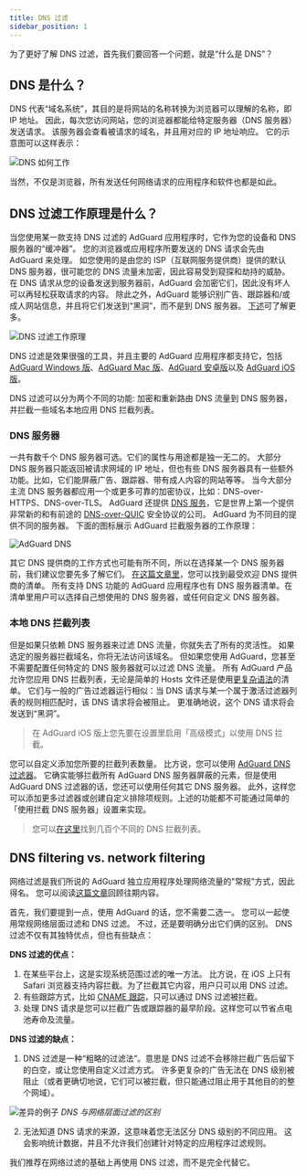 ```yaml
---
title: DNS 过滤
sidebar_position: 1
---
```


为了更好了解 DNS 过滤，首先我们要回答一个问题，就是“什么是 DNS”？

## DNS 是什么？

DNS 代表“域名系统”，其目的是将网站的名称转换为浏览器可以理解的名称，即 IP 地址。 因此，每次您访问网站，您的浏览器都能给特定服务器（DNS 服务器）发送请求。 该服务器会查看被请求的域名，并且用对应的 IP 地址响应。 它的示意图可以这样表示：

![DNS 如何工作](https://cdn.adtidy.org/public/Adguard/kb/DNS_filtering/how_dns_works_en.png)

当然，不仅是浏览器，所有发送任何网络请求的应用程序和软件也都是如此。

## DNS 过滤工作原理是什么？

当您使用某一款支持 DNS 过滤的 AdGuard 应用程序时，它作为您的设备和 DNS 服务器的“缓冲器”。 您的浏览器或应用程序所要发送的 DNS 请求会先由 AdGuard 来处理。 如您使用的是由您的 ISP（互联网服务提供商）提供的默认 DNS 服务器，很可能您的 DNS 流量未加密，因此容易受到窥探和劫持的威胁。 在 DNS 请求从您的设备发送到服务器前，AdGuard 会加密它们，因此没有坏人可以再轻松获取请求的内容。 除此之外，AdGuard 能够识别广告、跟踪器和/或成人网站信息，并且将它们发送到“黑洞”，而不是到 DNS 服务器。 [下述](#local-dns-blocklists)可了解更多。

![DNS 过滤工作原理](https://cdn.adtidy.org/public/Adguard/kb/DNS_filtering/how_dns_filtering_works_en.png)

DNS 过滤是效果很强的工具，并且主要的 AdGuard 应用程序都支持它，包括 [AdGuard Windows 版](https://adguard.com/adguard-windows/overview.html)、[AdGuard Mac 版](https://adguard.com/adguard-mac/overview.html)、[AdGuard 安卓版](https://adguard.com/adguard-android/overview.html)以及 [AdGuard iOS 版](https://adguard.com/adguard-ios/overview.html)。

DNS 过滤可以分为两个不同的功能: 加密和重新路由 DNS 流量到 DNS 服务器，并拦截一些域名本地应用 DNS 拦截列表。

### DNS 服务器

一共有数千个 DNS 服务器可选。它们的属性与用途都是独一无二的。 大部分 DNS 服务器只能返回被请求网域的 IP 地址，但也有些 DNS 服务器具有一些额外功能。比如，它们能屏蔽广告、跟踪器、带有成人内容的网站等等。 当今大部分主流 DNS 服务器都应用一个或更多可靠的加密协议，比如：DNS-over-HTTPS、DNS-over-TLS。 AdGuard 还提供 [DNS 服务](https://adguard-dns.io/)，它是世界上第一个提供非常新的和有前途的 [DNS-over-QUIC](https://adguard.com/blog/dns-over-quic.html) 安全协议的公司。 AdGuard 为不同目的提供不同的服务器。 下面的图标展示 AdGuard 拦截服务器的工作原理：

![AdGuard DNS](https://cdn.adtidy.org/public/Adguard/kb/DNS_filtering/adguard_dns_en.jpg)

其它 DNS 提供商的工作方式也可能有所不同，所以在选择某一个 DNS 服务器前，我们建议您要先多了解它们。 [在这篇文章里](dns-providers.md)，您可以找到最受欢迎 DNS 提供商的清单。 所有支持 DNS 功能的 AdGuard 应用程序也有 DNS 服务器清单。在清单里用户可以选择自己想使用的 DNS 服务器，或任何自定义 DNS 服务器。

### 本地 DNS 拦截列表

但是如果只依赖 DNS 服务器来过滤 DNS 流量，你就失去了所有的灵活性。 如果选定的服务器拦截域名，你将无法访问该域名。 但如果您使用 AdGuard，您甚至不需要配置任何特定的 DNS 服务器就可以过滤 DNS 流量。 所有 AdGuard 产品允许您应用 DNS 拦截列表，无论是简单的 Hosts 文件还是使用[更复杂语法](dns-filtering-syntax.md)的清单。 它们与一般的广告过滤器运行相似：当 DNS 请求与某一个属于激活过滤器列表的规则相匹配时，该 DNS 请求将会被阻止。 更准确地说，这个 DNS 请求将会发送到“黑洞”。
> 在 AdGuard iOS 版上您先要在设置里启用「高级模式」以使用 DNS 拦截。

您可以自定义添加您所要的拦截列表数量。 比方说，您可以使用 [AdGuard DNS 过滤器](https://github.com/AdguardTeam/AdGuardSDNSFilter)。 它确实能够拦截所有 AdGuard DNS 服务器屏蔽的元素，但是使用 AdGuard DNS 过滤器的话，您还可以使用任何其它 DNS 服务器。 此外，这样您可以添加更多过滤器或创建自定义排除项规则。上述的功能都不可能通过简单的「使用拦截 DNS 服务器」设置来实现。
> 您可以[在这里](https://filterlists.com/)找到几百个不同的 DNS 拦截列表。

## DNS filtering vs. network filtering

网络过滤是我们所说的 AdGuard 独立应用程序处理网络流量的"常规"方式，因此得名。 您可以阅读[这篇文章](https://adguard.com/kb/general/ad-filtering/how-ad-blocking-works/)回顾往期内容。

首先，我们要提到一点，使用 AdGuard 的话，您不需要二选一。 您可以一起使用常规网络层面过滤和 DNS 过滤。 不过，还是要明确分出它们俩的区别。 DNS 过滤不仅有其独特优点，但也有些缺点：

**DNS 过滤的优点：**

1. 在某些平台上，这是实现系统范围过滤的唯一方法。 比方说，在 iOS 上只有 Safari 浏览器支持内容拦截。为了拦截其它内容，用户只可以用 DNS 过滤。
2. 有些跟踪方式，比如 [CNAME 跟踪](https://adguard.com/blog/cname-tracking.html)，只可以通过 DNS 过滤被拦截。
3. 处理 DNS 请求是您可以拦截广告或跟踪器的最早阶段。这样您可以节省点电池寿命及流量。

**DNS 过滤的缺点：**

1. DNS 过滤是一种“粗略的过滤法”。意思是 DNS 过滤不会移除拦截广告后留下的白空，或让您使用自定义过滤方式。 许多更复杂的广告无法在 DNS 级别被阻止（或者更确切地说，它们可以被拦截，但只能通过阻止用于其他目的的整个网域）。

![差异的例子](https://cdn.adtidy.org/public/Adguard/kb/DNS_filtering/dns_diff.jpg) *DNS 与网络层面过滤的区别*

2. 无法知道 DNS 请求的来源，这意味着您无法区分 DNS 级别的不同应用。 这会影响统计数据，并且不允许我们创建针对特定的应用程序过滤规则。

我们推荐在网络过滤的基础上再使用 DNS 过滤，而不是完全代替它。

